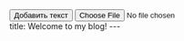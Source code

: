 <!DOCTYPE html>
<html>
<head>
  <title>Фоторедактор</title>
  <link rel="stylesheet" href="style.css">
  <script src="https://unpkg.com/fabric@5.3.1/dist/fabric.min.js"></script>
</head>
<body>
  <div class="editor">
    <canvas id="canvas" width="800" height="600"></canvas>
    <div class="tools">
      <button onclick="addText()">Добавить текст</button>
      <input type="file" id="upload" accept="image/*">
    </div>
  </div>
  <script src="script.js"></script>
</body>
</html>
title: Welcome to my blog!
---
